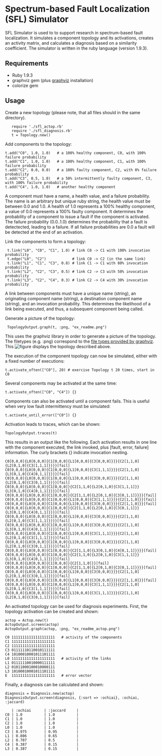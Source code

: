 Spectrum-based Fault Localization (SFL) Simulator
=================================================

SFL Simulator is used to to support research in spectrum-based fault localization. It simulates a component topology and its activations, creates an activity matrix, and calculates a diagnosis based on a similarity coefficient. The simulator is written in the ruby language (version 1.9.3). 

Requirements
------------
*   Ruby 1.9.3
*   graphviz gem (plus [graphviz](http://www.graphviz.org) installation)
*   colorize gem

Usage
-----

Create a new topology (please note, that all files should in the same directory).

       require './sfl_actop.rb'
       require './sfl_diagnosis.rb'
       t = Topology.new()

Add components to the topology: 

    t.add("C0", 1.0, 1.0)   # a 100% healthy component, C0, with 100% failure probability
    t.add("C1", 1.0, 1.0)   # a 100% healthy component, C1, with 100% failure probability
    t.add("C2", 0.0, 0.0)   # a 100% faulty component, C2, with 0% failure probability  
    t.add("C3", 0.5, 1.0)   # a 50% intermittently faulty component, C3, with 100% failure probability  
    t.add("C4", 1.0, 1.0)   # another healthy component 

A component must have a name, a health value, and a failure probability. The name is an arbitrary but unique ruby string, the health value must be between 0.0 and 1.0. A health of 1.0 represents a 100% healthy component, a value of 0.0 represents a 100% faulty component. It determines the probability of a component to issue a fault if the component is activated. The failure probability (0.0..1.0) determines the probability that a fault is detectected, leading to a failure. If all failure probabilities are 0.0 a fault will be detected at the end of an activation.

Link the components to form a topology:

     t.link("L0", "C0", "C1", 1.0) # link C0 -> C1 with 100% invocation probability
     t.edge("L0", "C2")            # link C0 -> C2 (in the same link) 
     t.link("L1", "C1", "C3", 0.8) # link C1 -> C1 with 80% invocation probability
     t.link("L2", "C2", "C3", 0.5) # link C2 -> C3 with 50% invocation probability
     t.link("L3", "C2", "C4", 0.3) # link C2 -> C4 with 30% invocation probability    

A link between components must have a unique name (string), an originating component name (string), a destination component name (string), and an invocation probability. This determines the likelihood of a link being executed, and thus, a subsequent component being called. 

Generate a picture of the topology:

	 TopologyOutput.graph(t, :png, "ex_readme.png")

This uses the graphviz library in order to generate a picture of the topology. The filetypes (e.g. :png) correspond to the [file types provided by graphviz](http://www.graphviz.org/content/output-formats). This ![figure](sfl-simulator/examples/ex_readme.png) displays the topology described above.

The execution of the component topology can now be simulated, either with a fixed number of executions:

    t.activate_often(["C0"], 20) # exercise Topology t 20 times, start in C0

Several components may be activated at the same time:

    t.activate_often(["C0", "C4"]) {}

Components can also be activated until a component fails. This is useful when very low fault intermittency must be simulated:

    t.activate_until_error(["C0"]) {}

Activation leads to traces, which can be shown:

    TopologyOutput.traces(t)

This results in an output like the following. Each activation results in one line with the component executed, the link invoked, plus [fault, error, failure] information. The curly brackets {} indicate invocation nesting.

    C0[0,0,0]{L0[0,0,0]{C1[0,0,0]{L1[0,0,0]{C3[0,0,0]}}}{C2[1,1,0]{L2[0,1,0]{C3[1,1,1]}}}}[fail]
    C0[0,0,0]{L0[0,0,0]{C1[0,0,0]{L1[0,0,0]{C3[1,1,1]}}}{C2[1,1,0]{L3[0,1,0]{C4[0,1,1]}}}}[fail]
    C0[0,0,0]{L0[0,0,0]{C1[0,0,0]{L1[0,0,0]{C3[0,0,0]}}}{C2[1,1,0]{L2[0,1,0]{C3[0,1,1]}}}}[fail]
    C0[0,0,0]{L0[0,0,0]{C1[0,0,0]}{C2[1,1,0]{L2[0,1,0]{C3[1,1,1]}}{L3[0,1,0]{C4[0,1,1]}}}}[fail]
    C0[0,0,0]{L0[0,0,0]{C1[0,0,0]}{C2[1,1,0]{L2[0,1,0]{C3[0,1,1]}}}}[fail]
    C0[0,0,0]{L0[0,0,0]{C1[0,0,0]{L1[0,0,0]{C3[1,1,1]}}}{C2[1,1,0]}}[fail]
    C0[0,0,0]{L0[0,0,0]{C1[0,0,0]{L1[0,0,0]{C3[0,0,0]}}}{C2[1,1,0]}}[fail]
    C0[0,0,0]{L0[0,0,0]{C1[0,0,0]}{C2[1,1,0]{L2[0,1,0]{C3[0,1,1]}}{L3[0,1,0]{C4[0,1,1]}}}}[fail]
    C0[0,0,0]{L0[0,0,0]{C1[0,0,0]{L1[0,0,0]{C3[0,0,0]}}}{C2[1,1,0]{L2[0,1,0]{C3[1,1,1]}}}}[fail]
    C0[0,0,0]{L0[0,0,0]{C1[0,0,0]{L1[0,0,0]{C3[0,0,0]}}}{C2[1,1,0]{L3[0,1,0]{C4[0,1,1]}}}}[fail]
    C0[0,0,0]{L0[0,0,0]{C1[0,0,0]{L1[0,0,0]{C3[1,1,1]}}}{C2[1,1,0]{L2[0,1,0]{C3[1,1,1]}}}}[fail]
    C0[0,0,0]{L0[0,0,0]{C1[0,0,0]{L1[0,0,0]{C3[0,0,0]}}}{C2[1,1,0]{L2[0,1,0]{C3[0,1,1]}}}}[fail]
    C0[0,0,0]{L0[0,0,0]{C1[0,0,0]}{C2[1,1,0]{L3[0,1,0]{C4[0,1,1]}}}}[fail]
    C0[0,0,0]{L0[0,0,0]{C1[0,0,0]}{C2[1,1,0]{L2[0,1,0]{C3[1,1,1]}}{L3[0,1,0]{C4[0,1,1]}}}}[fail]
    C0[0,0,0]{L0[0,0,0]{C1[0,0,0]}{C2[1,1,0]}}[fail]
    C0[0,0,0]{L0[0,0,0]{C1[0,0,0]}{C2[1,1,0]{L2[0,1,0]{C3[0,1,1]}}}}[fail]
    C0[0,0,0]{L0[0,0,0]{C1[0,0,0]{L1[0,0,0]{C3[0,0,0]}}}{C2[1,1,0]{L2[0,1,0]{C3[0,1,1]}}}}[fail]
    C0[0,0,0]{L0[0,0,0]{C1[0,0,0]{L1[0,0,0]{C3[0,0,0]}}}{C2[1,1,0]}}[fail]
    C0[0,0,0]{L0[0,0,0]{C1[0,0,0]{L1[0,0,0]{C3[1,1,1]}}}{C2[1,1,0]{L2[0,1,0]{C3[1,1,1]}}}}[fail]
    C0[0,0,0]{L0[0,0,0]{C1[0,0,0]{L1[0,0,0]{C3[1,1,1]}}}{C2[1,1,0]{L2[0,1,0]{C3[0,1,1]}}}}[fail] 

An activated topology can be used for diagnosis experiments. First, the topology activation can be created and shown:

    actop = Actop.new(t)
    ActopOutput.screen(actop)
    ActopOutput.graph(actop, :png, "ex_readme_actop.png")

    C0 11111111111111111111   # activity of the components
    C1 11111111111111111111
    C2 11111111111111111111
    C3 01111110110010111111
    C4 10100010001011101111
    L0 11111111111111111111   # activity of the links
    L1 01111110010000111111
    L2 01011000100010000111
    L3 10100010001011101111
    E  11111111111111111111   # error vector

Finally, a diagnosis can be calculated and shown:

	diagnosis = Diagnosis.new(actop)
	DiagnosisOutput.screen(diagnosis, {:sort => :ochiai}, :ochiai, :jaccard)

   	   | :ochiai      | :jaccard     | 
 	C0 | 1.0          | 1.0          | 
	C1 | 1.0          | 1.0          | 
	C2 | 1.0          | 1.0          |  
	L0 | 1.0          | 1.0          |  
	C3 | 0.975        | 0.95         |  
	L1 | 0.806        | 0.65         | 
	L2 | 0.707        | 0.5          | 
	C4 | 0.387        | 0.15         | 
	L3 | 0.387        | 0.15         | 

    
    
